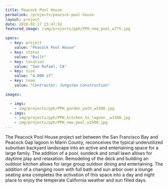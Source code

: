 ```yaml
---
title: Peacock Pool House
permalink: /projects/peacock-pool-house
layout: project
date: 2018-02-17 23:47:52
featured_image: /img/projects/pph/PPH_new_pool_w775.jpg

specs:
  - key: project
    value: "Peacock Pool House"
  - key: status
    value: "Built"
  - key: location
    value: "San Rafael, CA"
  - key: size
    value: "4,000 sf"
  - key: team
    value: "Contractor: Jungsten Construction"

images:

  - imgs: 
    - img/projects/pph/PPH_garden_path_w1500.jpg
  - imgs: 
    - img/projects/pph/PPH_kitchen_to_lagoon__w1500.jpg
    - img/projects/pph/PPH_new_pool_w1500.jpg    
---
```


The Peacock Pool House project set between the San Francisco Bay and Peacock Gap lagoon in Marin County, reconceives the typical underutilized suburban backyard landscape into an active and entertaining space for a large family. The addition of a pool, sundeck and small lawn allows for daytime play and relaxation. Remodeling of the deck and building an outdoor kitchen allows for large group outdoor dining and entertaining. The addition of a changing room with full bath and sun arbor over a lounge seating area completes the activation of this space into a day and night place to enjoy the temperate California weather and sun filled days.
